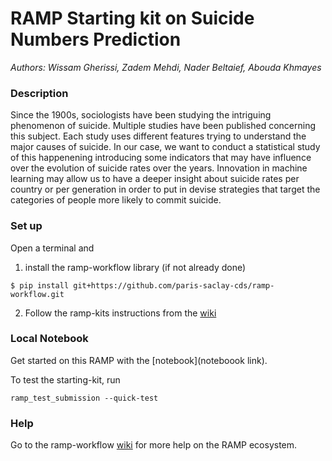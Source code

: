 # RAMP Starting kit on Suicide Numbers Prediction
*Authors: Wissam Gherissi, Zadem Mehdi, Nader Beltaief, Abouda Khmayes*

### Description 
Since the 1900s, sociologists have been studying the intriguing phenomenon of suicide. Multiple studies have been published concerning this subject. Each study uses different features trying to understand the major causes of suicide. In our case, we want to conduct a statistical study of this happenening introducing some indicators that may have influence over the evolution of suicide rates over the years. Innovation in machine learning may allow us to have a deeper insight about suicide rates per country or per generation in order to put in devise strategies that target the categories of people more likely to commit suicide.

### Set up

Open a terminal and
1. install the ramp-workflow library (if not already done)
  ```
  $ pip install git+https://github.com/paris-saclay-cds/ramp-workflow.git
  ```
2. Follow the ramp-kits instructions from the [wiki](https://github.com/paris-saclay-cds/ramp-workflow/wiki/Getting-started-with-a-ramp-kit)

### Local Notebook
Get started on this RAMP with the [notebook](noteboook link).

To test the starting-kit, run
  ```
  ramp_test_submission --quick-test
  ```
### Help

Go to the ramp-workflow [wiki](https://github.com/paris-saclay-cds/ramp-workflow/wiki/Getting-started-with-a-ramp-kit) for more help on the RAMP ecosystem.
